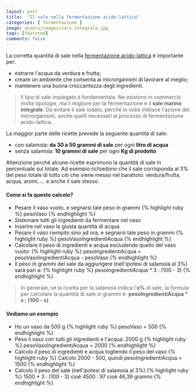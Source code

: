 ```yaml
---
layout: post
title:  "Il sale nella fermentazione acido-lattica"
categories: [ fermentazione ]
image: assets/images/sale-integrale.jpg
tags: [featured]
comments: false
---
```

La corretta quantità di sale nella [fermentazione acido-lattica](../fermentazione-acido-lattica) è importante per:
- estrarre l'acqua da verdura e frutta;
- creare un ambiente che consenta ai microrganismi di lavorare al meglio;
- mantenere una buona croccantezza degli ingredienti.

> Il tipo di sale impiegato è fondamentale. Ne esistono in commercio molte tipologie, ma il migliore per la fermentazione è il **sale marino integrale**. Da evitare il sale iodato, perché lo iodio inibisce l'azione dei microrganismi, anche quelli necessari al processo di fermentazione acido-lattica.

La maggior parte delle ricette prevede la seguente quantità di sale:
- con salamoia: **da 30 a 50 grammi di sale** per ogni **litro di acqua**
- senza salamoia: **10 grammi di sale** per ogni **Kg di prodotto**

Attenzione perché alcune ricette esprimono la quantità di sale in percentuale sul totale. Ad esempio richiedono che il sale corrisponda al 3% del peso totale di tutto ciò che viene messo nel barattolo: verdura/frutta, acqua, aromi, ... e anche il sale stesso.

#### Come si fa questo calcolo?
- Pesare il vaso vuoto, e segnarsi tale peso in grammi
{% highlight ruby %}
pesoVaso
{% endhighlight %}
- Sistemare tutti gli ingredienti da fermentare nel vaso
- Inserire nel vaso la giusta quantità di acqua
- Pesare il vaso riempito sino ad ora, e segnarsi tale peso in grammi
{% highlight ruby %}
pesoVasoIngredientiAcqua
{% endhighlight %}
- Calcolare il peso di ingredienti e acqua escludendo quello del vaso vuoto:
{% highlight ruby %}
pesoIngredientiAcqua = pesoVasoIngredientiAcqua - pesoVaso
{% endhighlight %}
- Il peso in grammi del sale da aggiungere (nell'ipotesi di salamoia al 3%) sarà pari a:
{% highlight ruby %}
pesoIngredientiAcqua * 3 : (100 - 3)
{% endhighlight %}

> In generale, se la ricetta per la salamoia indica l'**x%** di sale, la formula per calcolare la quantità di sale in grammi è:
**pesoIngredientiAcqua * x : (100 - x)**



#### Vediamo un esempio
- Ho un vaso da 500 g
{% highlight ruby %}
pesoVaso = 500
{% endhighlight %}
- Peso il vaso con tutti gli ingredienti e l'acqua: 2000 g
{% highlight ruby %}
pesoVasoIngredientiAcqua = 2000
{% endhighlight %}
- Calcolo il peso di ingredienti e acqua togliendo il peso del vaso
{% highlight ruby %}
Calcolo 2000 - 500, quindi
pesoIngredientiAcqua = 1500
{% endhighlight %}
- Calcolo il peso del sale (nell'ipotesi di salamoia al 3%)
{% highlight ruby %}
1500 * 3 : (100 - 3)
cioè 4500 : 97
cioè 46,39 grammi
{% endhighlight %}

